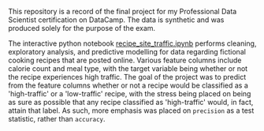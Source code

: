 
This repository is a record of the final project for my Professional Data Scientist certification on DataCamp. The data is synthetic and was produced solely for the purpose of the exam. 

The interactive python notebook [recipe_site_traffic.ipynb](https://github.com/MattInglisWhalen/RecipeSiteTraffic/blob/main/recipe_site_traffic.ipynb) 
performs cleaning, exploratory analysis, and predictive modelling for data regarding fictional cooking recipes that are posted online. Various
feature columns include calorie count and meal type, with the target variable being whether or not the recipe experiences high traffic. The goal of the project
was to predict from the feature columns whether or not a recipe would be classified as a 'high-traffic' or a 'low-traffic' recipe, with the stress being placed
on being as sure as possible that any recipe classified as 'high-traffic' would, in fact, attain that label. As such, more emphasis was placed on `precision`
as a test statistic, rather than `accuracy`. 
